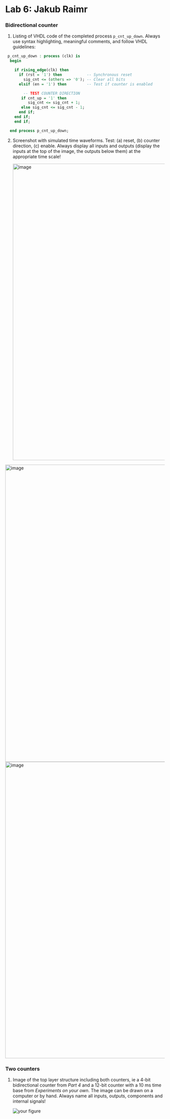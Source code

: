 # Lab 6: Jakub Raimr

### Bidirectional counter

1. Listing of VHDL code of the completed process `p_cnt_up_down`. Always use syntax highlighting, meaningful comments, and follow VHDL guidelines:

```vhdl
 p_cnt_up_down : process (clk) is
  begin

    if rising_edge(clk) then
      if (rst = '1') then           -- Synchronous reset
        sig_cnt <= (others => '0'); -- Clear all bits
      elsif (en = '1') then         -- Test if counter is enabled

        -- TEST COUNTER DIRECTION
       if cnt_up = '1' then
          sig_cnt <= sig_cnt + 1;
       else sig_cnt <= sig_cnt - 1;
      end if;
    end if;
    end if;

  end process p_cnt_up_down;
```

2. Screenshot with simulated time waveforms. Test: (a) reset, (b) counter direction, (c) enable. Always display all inputs and outputs (display the inputs at the top of the image, the outputs below them) at the appropriate time scale!

   <img width="937" alt="image" src="https://user-images.githubusercontent.com/95495159/225994947-6943a9c3-c6de-4b20-aef7-63e1400f76b9.png">
<img width="939" alt="image" src="https://user-images.githubusercontent.com/95495159/225994988-7bb1d45c-e2fa-40ca-8255-f03a595fcdcf.png">
<img width="937" alt="image" src="https://user-images.githubusercontent.com/95495159/225995100-384afe92-c12f-462a-812a-41beed788cc3.png">


### Two counters

1. Image of the top layer structure including both counters, ie a 4-bit bidirectional counter from *Part 4* and a 12-bit counter with a 10 ms time base from *Experiments on your own*. The image can be drawn on a computer or by hand. Always name all inputs, outputs, components and internal signals!

   ![your figure]()
